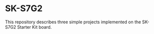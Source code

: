 # SK-S7G2
This repository describes three simple projects implemented on the SK-S7G2 Starter Kit board.
